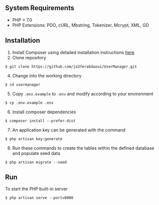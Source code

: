  

 
## System Requirements
- PHP > 7.0
- PHP Extensions: PDO, cURL, Mbstring, Tokenizer, Mcrypt, XML, GD

## Installation
1. Install Composer using detailed installation instructions [here](https://getcomposer.org/doc/00-intro.md#installation-linux-unix-osx)
2. Clone repository
```
$ git clone https://github.com/ja3ferabdaoui/UserManager.git
```
4. Change into the working directory
```
$ cd usermanager
```
5. Copy `.env.example` to `.env` and modify according to your environment
```
$ cp .env.example .env
```
6. Install composer dependencies
```
$ composer install --prefer-dist
```
7. An application key can be generated with the command
```
$ php artisan key:generate
```
8. Run these commands to create the tables within the defined database and populate seed data
```
$ php artisan migrate --seed
```

## Run

To start the PHP built-in server
```
$ php artisan serve --port=8000

